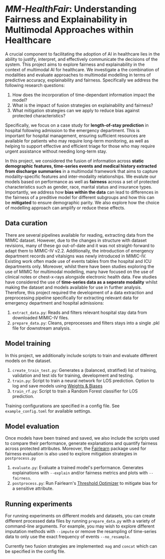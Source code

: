 # *MM-HealthFair*: Understanding Fairness and Explainability in Multimodal Approaches within Healthcare

A crucial component to facilitating the adoption of AI in healthcare lies in the ability to justify, interpret, and effectively communicate the decisions of the system.
This project aims to explore fairness and explainability in the context of multimodal AI for healthcare. We investigate a the combination of modalities and evaluate approaches to multimodal modelling in terms of predictive accuracy, explainability and fairness. Specifically we address the following research questions:

1. How does the incorporation of time-dependant information impact the model?
2. What is the impact of fusion strategies on explainability and fairness?
3. What mitigation strategies can we apply to reduce bias against protected characteristics?

Specifically, we focus on a case study for **length-of-stay prediction** in hospital following admission to the emergency department. This is important for hospital management, ensuring sufficient resources are available for patients who may require long-term monitoring, as well as helping to support effective and efficient triage for those who may require urgent assistance without needing long-term stay.

In this project, we considered the fusion of information across **static demographic features, time-series events and medical history extracted from discharge summaries** in a multimodal framework that aims to capture modality-specific features and inter-modality relationships. We evalute our models based on performance as well as **fairness** across a set of protected characteristics such as gender, race, marital status and insurance types. Importantly, we address how **bias within the data** can lead to differences in the fairness of a preditive model for different subgroups and how this can be **mitigated** to ensure demographic parity. We also explore how the choice of modelling approach can amplify or reduce these effects.


## Data curation
There are several pipelines available for reading, extracting data from the MIMIC dataset. However, due to the changes in structure with dataset revisions, many of these go out-of-date and it was not straight-forward to adapt them to MIMIC-IV v2.2. Additionally, the introduction of emergency department records and vitalsigns was newly introduced in MIMIC-IV. Existing work often made use of events tables from the hospital and ICU departments only. Moreover, whilst there have been studies exploring the use of MIMIC for multimodal modelling, many have focused on the use of clinical notes or chest-x-rays alongside electronic health data. Few studies have considered the use of **time-series data as a seperate modality** whilst making the dataset and models available for use in further analysis. Therefore, this project required the development of a data extraction and preprocessing pipeline specifically for extracting relevant data for emergency department and hospital admissions:

1. `extract_data.py`: Reads and filters relevant hospital stay data from downloaded MIMIC-IV files.
2. `prepare_data.py`: Cleans, preprocesses and filters stays into a single .pkl file for downstream analysis.

## Model training
In this project, we additionally include scripts to train and evaluate different models on the dataset.

1. `create_train_test.py`: Generates a (balanced, stratified) list of training, validation and test ids for training, development and testing.
2. `train.py`: Script to train a neural network for LOS prediction. Option to log and save models using [Weights & Biases](https://wandb.ai)
3. `train_rf.py`: Script to train a Random Forest classifier for LOS prediction.

Training configurations are specified in a config file. See `example_config.toml` for available settings.

## Model evaluation
Once models have been trained and saved, we also include the scripts used to compare their performance, generate explanations and quantify fairness across protected attributes. Moreover, the [Fairlearn](https://fairlearn.org/) package used for fairness evaluation is also used to explore mitigation strategies in `postprocess.py`

1. `evaluate.py`: Evaluate a trained model's performance. Generates explainations with `--explain` and/or fairness metrics and plots with `--fairness`.
2. `postprocess.py`: Run Fairlearn's [Threshold Optimizer](https://fairlearn.org/v0.10/user_guide/mitigation/postprocessing.html) to mitigate bias for a sensitive attribute.

## Running experiments
For running experiments on different models and datasets, you can create different processed data files by running `prepare_data.py` with a variety of command-line arguments. For example, you may wish to explore different imputation methods with `--impute` or remove the resampling of time-series data to only use the exact frequency of events `--no_resample`.

Currently two fusion strategies are implemented: `mag` and `concat` which can be specified in the config file.
